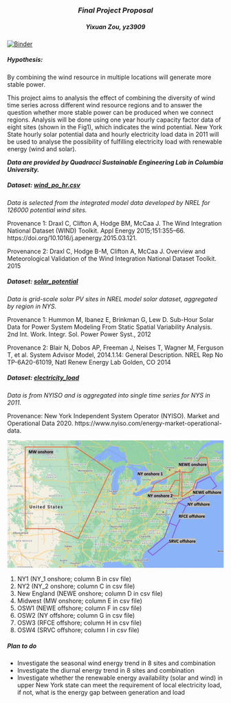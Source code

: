 ### <center>*Final Project Proposal*</center>

##### <center>***Yixuan Zou, yz3909***</center>
[![Binder](https://mybinder.org/badge.svg)](https://mybinder.org/v2/gh/pangeo-data/pangeo-docker-images/2021.09.30?urlpath=git-pull%3Frepo%3Dhttps%253A%252F%252Fgithub.com%252FYixuan-Zou%252Ffinalproject%26urlpath%3Dtree%252Ffinalproject%252F%26branch%3Dmaster)
##### Hypothesis: 
By combining the wind resource in multiple locations will generate more stable power.

This project aims to analysis the effect of combining the diversity of wind time series across different wind resource regions and to answer the question whether more stable power can be produced when we connect regions. Analysis will be done using one year hourly capacity factor data of eight sites (shown in the Fig1), which indicates the wind potential. New York State hourly solar potential data and hourly electricity load data in 2011 will be used to analyse the possibility of fulfilling electricity load with renewable energy (wind and solar).

<strong><em> Data are provided by Quadracci Sustainable Engineering Lab in Columbia University.</strong></em>

##### Dataset: [wind_po_hr.csv ](https://zenodo.org/record/5739406#.YabNWNCZPZs)
<em>Data is selected from the integrated model data developed by NREL for 126000 potential wind sites.</em>
<p>Provenance 1: Draxl C, Clifton A, Hodge BM, McCaa J. The Wind Integration National Dataset (WIND) Toolkit. Appl Energy 2015;151:355–66. https://doi.org/10.1016/j.apenergy.2015.03.121.</p>
<p>Provenance 2: Draxl C, Hodge B-M, Clifton A, McCaa J. Overview and Meteorological Validation of the Wind Integration National Dataset Toolkit. 2015</p>

##### Dataset: [solar_potential ](https://zenodo.org/record/5750726#.YalDatCZPZs)
<em>Data is grid-scale solar PV sites in NREL model solar dataset, aggregated by region in NYS.</em>
<p>Provenance 1: Hummon M, Ibanez E, Brinkman G, Lew D. Sub-Hour Solar Data for Power System Modeling From Static Spatial Variability Analysis. 2nd Int. Work. Integr. Sol. Power Power Syst., 2012</p>
<p>Provenance 2: Blair N, Dobos AP, Freeman J, Neises T, Wagner M, Ferguson T, et al. System Advisor Model, 2014.1.14: General Description. NREL Rep No TP-6A20-61019, Natl Renew Energy Lab Golden, CO 2014</p>

##### Dataset: [electricity_load](https://zenodo.org/record/5750734#.YalDsdCZPZs)
<em>Data is from NYISO and is aggregated into single time series for NYS in 2011.</em>
<p>Provenance: New York Independent System Operator (NYISO). Market and Operational Data 2020. https://www.nyiso.com/energy-market-operational-data. </p>

![wind_image](windresource.jpg)

<ol>
<li> NY1 (NY_1 onshore; column B in csv file)</li>
<li> NY2 (NY_2 onshore; column C in csv file)</li>
<li> New England (NEWE onshore; column D in csv file)</li>
<li> Midwest (MW onshore; column E in csv file)</li>
<li> OSW1 (NEWE offshore; column F in csv file)</li>
<li> OSW2 (NY offshore; column G in csv file)</li>
<li> OSW3 (RFCE offshore; column H in csv file)</li>
<li> OSW4 (SRVC offshore; column I in csv file)</li>
</ol>

##### Plan to do
- Investigate the seasonal wind energy trend in 8 sites and combination 
- Investigate the diurnal energy trend in 8 sites and combination
- Investigate whether the renewable energy availability (solar and wind) in upper New York state can meet the requirement of local electricity load, if not, what is the energy gap between generation and load